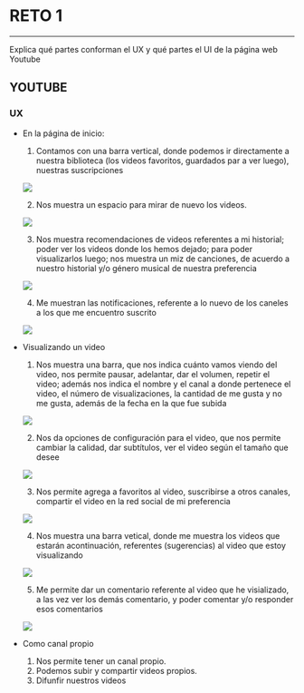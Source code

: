 # RETO 1

***

Explica qué partes conforman el UX y qué partes el UI de la página web Youtube

## YOUTUBE

### UX

* En la página de inicio:

  1. Contamos con una barra vertical, donde podemos ir directamente a nuestra biblioteca (los videos favoritos, guardados par a ver luego), nuestras suscripciones

  ![](assets/images/barravertical.png)

  2. Nos muestra un espacio para mirar de nuevo los videos.

  ![](assets/images/mirardenuevo.png)

  3. Nos muestra recomendaciones de videos referentes a mi historial; poder ver los videos donde los hemos dejado; para poder visualizarlos luego; nos muestra un miz de canciones, de acuerdo a nuestro historial y/o género musical de nuestra preferencia

  ![](assets/images/recomendaciones.png)

  4. Me muestran las notificaciones, referente a lo nuevo de los caneles a los que me encuentro suscrito

  ![](assets/images/notificaciones.png)

* Visualizando un video

  1. Nos muestra una barra, que nos indica cuánto vamos viendo del video, nos permite pausar, adelantar, dar el volumen, repetir el video; además nos indica el nombre y el canal a donde pertenece el video, el número de visualizaciones, la cantidad de me gusta y no me gusta, además de la fecha en la que fue subida

  ![](assets/images/barradelvideo.png)

  2. Nos da opciones de configuración para el video, que nos permite cambiar la calidad, dar subtítulos, ver el video según el tamaño que desee

  ![](assets/images/configuración.png)

  3. Nos permite agrega a favoritos al video, suscribirse a otros canales, compartir el video en la red social de mi preferencia

  ![](assets/images/megusta.png)

  4. Nos muestra una barra vetical, donde me muestra los videos que estarán acontinuación, referentes (sugerencias) al video que estoy visualizando

  ![](assets/images/recomendaciones2.png)

  5. Me permite dar un comentario referente al video que he visializado, a las vez ver los demás comentario, y poder comentar y/o responder esos comentarios

  ![](assets/images/comentarios.png)

* Como canal propio

  1. Nos permite tener un canal propio.
  2. Podemos subir y compartir videos propios.
  3. Difunfir nuestros videos
